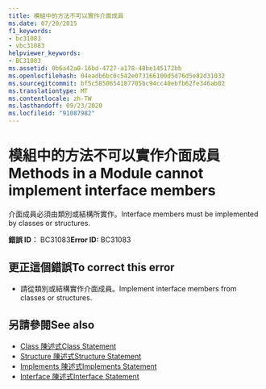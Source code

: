 ```yaml
---
title: 模組中的方法不可以實作介面成員
ms.date: 07/20/2015
f1_keywords:
- bc31083
- vbc31083
helpviewer_keywords:
- BC31083
ms.assetid: 0b6a42a0-16bd-4727-a178-48be145172bb
ms.openlocfilehash: 04eadb6bc0c542e073166100d5d76d5e82d31032
ms.sourcegitcommit: bf5c5850654187705bc94cc40ebfb62fe346ab02
ms.translationtype: MT
ms.contentlocale: zh-TW
ms.lasthandoff: 09/23/2020
ms.locfileid: "91087982"
---
```

# <a name="methods-in-a-module-cannot-implement-interface-members"></a><span data-ttu-id="f6006-102">模組中的方法不可以實作介面成員</span><span class="sxs-lookup"><span data-stu-id="f6006-102">Methods in a Module cannot implement interface members</span></span>

<span data-ttu-id="f6006-103">介面成員必須由類別或結構所實作。</span><span class="sxs-lookup"><span data-stu-id="f6006-103">Interface members must be implemented by classes or structures.</span></span>  
  
 <span data-ttu-id="f6006-104">**錯誤 ID︰** BC31083</span><span class="sxs-lookup"><span data-stu-id="f6006-104">**Error ID:** BC31083</span></span>  
  
## <a name="to-correct-this-error"></a><span data-ttu-id="f6006-105">更正這個錯誤</span><span class="sxs-lookup"><span data-stu-id="f6006-105">To correct this error</span></span>  
  
- <span data-ttu-id="f6006-106">請從類別或結構實作介面成員。</span><span class="sxs-lookup"><span data-stu-id="f6006-106">Implement interface members from classes or structures.</span></span>  
  
## <a name="see-also"></a><span data-ttu-id="f6006-107">另請參閱</span><span class="sxs-lookup"><span data-stu-id="f6006-107">See also</span></span>

- [<span data-ttu-id="f6006-108">Class 陳述式</span><span class="sxs-lookup"><span data-stu-id="f6006-108">Class Statement</span></span>](../language-reference/statements/class-statement.md)
- [<span data-ttu-id="f6006-109">Structure 陳述式</span><span class="sxs-lookup"><span data-stu-id="f6006-109">Structure Statement</span></span>](../language-reference/statements/structure-statement.md)
- [<span data-ttu-id="f6006-110">Implements 陳述式</span><span class="sxs-lookup"><span data-stu-id="f6006-110">Implements Statement</span></span>](../language-reference/statements/implements-statement.md)
- [<span data-ttu-id="f6006-111">Interface 陳述式</span><span class="sxs-lookup"><span data-stu-id="f6006-111">Interface Statement</span></span>](../language-reference/statements/interface-statement.md)
